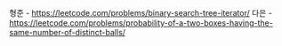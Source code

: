 
형준 - https://leetcode.com/problems/binary-search-tree-iterator/
다은 - https://leetcode.com/problems/probability-of-a-two-boxes-having-the-same-number-of-distinct-balls/
